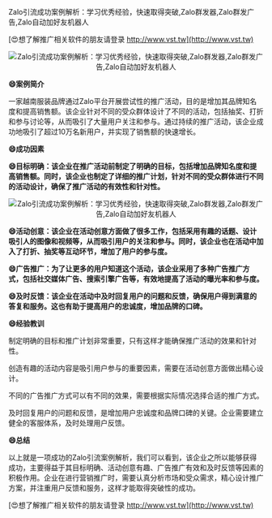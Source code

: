 Zalo引流成功案例解析：学习优秀经验，快速取得突破,Zalo群发器,Zalo群发广告,Zalo自动加好友机器人

[😍想了解推广相关软件的朋友请登录 http://www.vst.tw](http://www.vst.tw)

 <center><img src="https://vst.tw/MP4/tuiguang/png/7.png" alt="Zalo引流成功案例解析：学习优秀经验，快速取得突破,Zalo群发器,Zalo群发广告,Zalo自动加好友机器人"></center>

**😄案例简介**

一家越南服装品牌通过Zalo平台开展尝试性的推广活动，目的是增加其品牌知名度和提高销售额。该企业针对不同的受众群体设计了不同的活动，包括抽奖、打折和参与讨论等，从而吸引了大量用户关注和参与。通过持续的推广活动，该企业成功地吸引了超过10万名新用户，并实现了销售额的快速增长。

**😄成功因素**

**😄目标明确：该企业在推广活动前制定了明确的目标，包括增加品牌知名度和提高销售额。同时，该企业也制定了详细的推广计划，针对不同的受众群体进行不同的活动设计，确保了推广活动的有效性和针对性。**

 <center><img src="https://vst.tw/MP4/tuiguang/png/6.png" alt="Zalo引流成功案例解析：学习优秀经验，快速取得突破,Zalo群发器,Zalo群发广告,Zalo自动加好友机器人"></center>

**😄活动创意：该企业在活动创意方面做了很多工作，包括采用有趣的话题、设计吸引人的图像和视频等，从而吸引用户的关注和参与。同时，该企业也在活动中加入了打折、抽奖等互动环节，增加了用户的参与度。**

**😄广告推广：为了让更多的用户知道这个活动，该企业采用了多种广告推广方式，包括社交媒体广告、搜索引擎广告等，有效地提高了活动的曝光率和参与度。**

**😄及时反馈：该企业在活动中及时回复用户的问题和反馈，确保用户得到满意的答复和服务。这也有助于提高用户的忠诚度，增加品牌的口碑。**

**😄经验教训**

制定明确的目标和推广计划非常重要，只有这样才能确保推广活动的效果和针对性。

创造有趣的活动内容是吸引用户参与的重要因素，需要在活动创意方面做出精心设计。

不同的广告推广方式可以有不同的效果，需要根据实际情况选择合适的推广方式。

及时回复用户的问题和反馈，是增加用户忠诚度和品牌口碑的关键。企业需要建立健全的客服体系，及时处理用户反馈。

**😄总结**

以上就是一项成功的Zalo引流案例解析，我们可以看到，该企业之所以能够获得成功，主要得益于其目标明确、活动创意有趣、广告推广有效和及时反馈等因素的积极作用。企业在进行营销推广时，需要认真分析市场和受众需求，精心设计推广方案，并注重用户反馈和服务，这样才能取得突破性的成功。

[😍想了解推广相关软件的朋友请登录 http://www.vst.tw](http://www.vst.tw)



